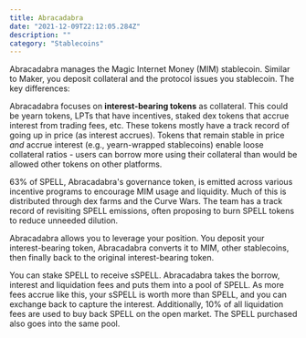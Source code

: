 ```yaml
---
title: Abracadabra
date: "2021-12-09T22:12:05.284Z"
description: ""
category: "Stablecoins"
---
```


Abracadabra manages the Magic Internet Money (MIM) stablecoin. Similar to Maker, you deposit collateral and the protocol issues you stablecoin. The key differences:

Abracadabra focuses on **interest-bearing tokens** as collateral. This could be yearn tokens, LPTs that have incentives, staked dex tokens that accrue interest from trading fees, etc. These tokens mostly have a track record of going up in price (as interest accrues). Tokens that remain stable in price *and* accrue interest (e.g., yearn-wrapped stablecoins) enable loose collateral ratios - users can borrow more using their collateral than would be allowed other tokens on other platforms.

63% of SPELL, Abracadabra's governance token, is emitted across various incentive programs to encourage MIM usage and liquidity. Much of this is distributed through dex farms and the Curve Wars. The team has a track record of revisiting SPELL emissions, often proposing to burn SPELL tokens to reduce unneeded dilution.

Abracadabra allows you to leverage your position. You deposit your interest-bearing token, Abracadabra converts it to MIM, other stablecoins, then finally back to the original interest-bearing token.

You can stake SPELL to receive sSPELL. Abracadabra takes the borrow, interest and liquidation fees and puts them into a pool of SPELL. As more fees accrue like this, your sSPELL is worth more than SPELL, and you can exchange back to capture the interest. Additionally, 10% of all liquidation fees are used to buy back SPELL on the open market. The SPELL purchased also goes into the same pool.